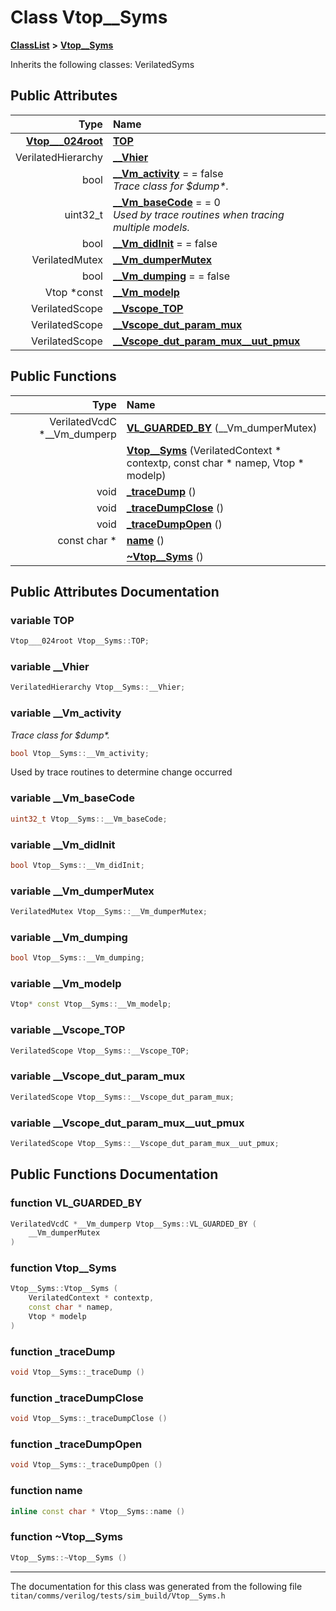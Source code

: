 

# Class Vtop\_\_Syms



[**ClassList**](annotated.md) **>** [**Vtop\_\_Syms**](classVtop____Syms.md)








Inherits the following classes: VerilatedSyms


















## Public Attributes

| Type | Name |
| ---: | :--- |
|  [**Vtop\_\_\_024root**](classVtop______024root.md) | [**TOP**](#variable-top)  <br> |
|  VerilatedHierarchy | [**\_\_Vhier**](#variable-__vhier)  <br> |
|  bool | [**\_\_Vm\_activity**](#variable-__vm_activity)   = = false<br>_Trace class for $dump\*._  |
|  uint32\_t | [**\_\_Vm\_baseCode**](#variable-__vm_basecode)   = = 0<br>_Used by trace routines when tracing multiple models._  |
|  bool | [**\_\_Vm\_didInit**](#variable-__vm_didinit)   = = false<br> |
|  VerilatedMutex | [**\_\_Vm\_dumperMutex**](#variable-__vm_dumpermutex)  <br> |
|  bool | [**\_\_Vm\_dumping**](#variable-__vm_dumping)   = = false<br> |
|  Vtop \*const | [**\_\_Vm\_modelp**](#variable-__vm_modelp)  <br> |
|  VerilatedScope | [**\_\_Vscope\_TOP**](#variable-__vscope_top)  <br> |
|  VerilatedScope | [**\_\_Vscope\_dut\_param\_mux**](#variable-__vscope_dut_param_mux)  <br> |
|  VerilatedScope | [**\_\_Vscope\_dut\_param\_mux\_\_uut\_pmux**](#variable-__vscope_dut_param_mux__uut_pmux)  <br> |
















## Public Functions

| Type | Name |
| ---: | :--- |
|  VerilatedVcdC \*\_\_Vm\_dumperp | [**VL\_GUARDED\_BY**](#function-vl_guarded_by) (\_\_Vm\_dumperMutex) <br> |
|   | [**Vtop\_\_Syms**](#function-vtop__syms) (VerilatedContext \* contextp, const char \* namep, Vtop \* modelp) <br> |
|  void | [**\_traceDump**](#function-_tracedump) () <br> |
|  void | [**\_traceDumpClose**](#function-_tracedumpclose) () <br> |
|  void | [**\_traceDumpOpen**](#function-_tracedumpopen) () <br> |
|  const char \* | [**name**](#function-name) () <br> |
|   | [**~Vtop\_\_Syms**](#function-vtop__syms) () <br> |




























## Public Attributes Documentation




### variable TOP 

```C++
Vtop___024root Vtop__Syms::TOP;
```






### variable \_\_Vhier 

```C++
VerilatedHierarchy Vtop__Syms::__Vhier;
```






### variable \_\_Vm\_activity 

_Trace class for $dump\*._ 
```C++
bool Vtop__Syms::__Vm_activity;
```



Used by trace routines to determine change occurred 


        



### variable \_\_Vm\_baseCode 

```C++
uint32_t Vtop__Syms::__Vm_baseCode;
```






### variable \_\_Vm\_didInit 

```C++
bool Vtop__Syms::__Vm_didInit;
```






### variable \_\_Vm\_dumperMutex 

```C++
VerilatedMutex Vtop__Syms::__Vm_dumperMutex;
```






### variable \_\_Vm\_dumping 

```C++
bool Vtop__Syms::__Vm_dumping;
```






### variable \_\_Vm\_modelp 

```C++
Vtop* const Vtop__Syms::__Vm_modelp;
```






### variable \_\_Vscope\_TOP 

```C++
VerilatedScope Vtop__Syms::__Vscope_TOP;
```






### variable \_\_Vscope\_dut\_param\_mux 

```C++
VerilatedScope Vtop__Syms::__Vscope_dut_param_mux;
```






### variable \_\_Vscope\_dut\_param\_mux\_\_uut\_pmux 

```C++
VerilatedScope Vtop__Syms::__Vscope_dut_param_mux__uut_pmux;
```



## Public Functions Documentation




### function VL\_GUARDED\_BY 

```C++
VerilatedVcdC *__Vm_dumperp Vtop__Syms::VL_GUARDED_BY (
    __Vm_dumperMutex
) 
```






### function Vtop\_\_Syms 

```C++
Vtop__Syms::Vtop__Syms (
    VerilatedContext * contextp,
    const char * namep,
    Vtop * modelp
) 
```






### function \_traceDump 

```C++
void Vtop__Syms::_traceDump () 
```






### function \_traceDumpClose 

```C++
void Vtop__Syms::_traceDumpClose () 
```






### function \_traceDumpOpen 

```C++
void Vtop__Syms::_traceDumpOpen () 
```






### function name 

```C++
inline const char * Vtop__Syms::name () 
```






### function ~Vtop\_\_Syms 

```C++
Vtop__Syms::~Vtop__Syms () 
```




------------------------------
The documentation for this class was generated from the following file `titan/comms/verilog/tests/sim_build/Vtop__Syms.h`

